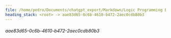 ```yaml
---
file: /home/pedro/Documents/chatgpt_export/Markdown/Logic Programming Basics.md
heading_stack: <root> -> aae83d65-0c6b-4610-b472-2aec0cdb80b3
---
```

###### aae83d65-0c6b-4610-b472-2aec0cdb80b3
